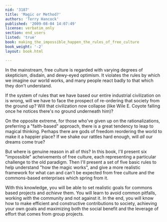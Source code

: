 ```yaml
---
nid: '3187'
title: 'Magic or Method?'
authors: 'Terry Hancock'
published: '2009-08-04 14:07:49'
license: verbatim_only
section: end_users
listed: 'true'
book: making_the_impossible_happen_the_rules_of_free_culture
book_weight: '-2'
layout: book.html

---
```

In the mainstream, free culture is regarded with varying degrees of skepticism, disdain, and dewy-eyed optimism. It violates the rules by which we imagine our world works, and many people react badly to that which they don't understand.

<!--break-->

If the system of rules that we have based our entire industrial civilization on is wrong, will we have to face the prospect of re-ordering that society from the ground up? Will that civilization now collapse (like Wile E. Coyote falling once he notices there's no ground underneath him)?

On the opposite extreme, for those who've given up on the rationalizations, preferring a "faith-based" approach, there is a great tendency to leap to magical thinking. Perhaps there are gods of freedom reordering the world to make it a happier place? If we shake our rattles hard enough, will _all_ our dreams come true?

But where is genuine reason in all of this? In this book, I'll present six "impossible" acheivements of free culture, each representing a particular challenge to the old paradigm. Then I'll present a set of five basic rules to help understand "how the magic works", and give a more realistic framework for what can and can't be expected from free culture and the commons-based enterprises which spring from it.

With this knowledge, you will be able to set realistic goals for commons based projects and _achieve_ them. You will learn to avoid common pitfalls, working _with_ the community and not against it. In the end, you will know how to make efficient and constructive contributions to society, achieving your own goals and maximizing both the social benefit and the leverage of effort that comes from group projects.

